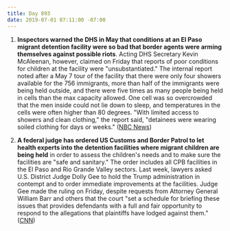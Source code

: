```yaml
---
title: Day 893
date: 2019-07-01 07:11:00 -07:00
---
```


1. **Inspectors warned the DHS in May that conditions at an El Paso migrant detention facility were so bad that border agents were arming themselves against possible riots**. Acting DHS Secretary Kevin McAleenan, however, claimed on Friday that reports of poor conditions for children at the facility were "unsubstantiated." The internal report noted after a May 7 tour of the facility that there were only four showers available for the 756 immigrants, more than half of the immigrants were being held outside, and there were five times as many people being held in cells than the max capacity allowed. One cell was so overcrowded that the men inside could not lie down to sleep, and temperatures in the cells were often higher than 80 degrees. "With limited access to showers and clean clothing," the report said, "detainees were wearing soiled clothing for days or weeks." ([NBC News](https://www.nbcnews.com/politics/immigration/dhs-warned-may-border-station-conditions-so-bad-agents-feared-n1025136))

2. **A federal judge has ordered US Customs and Border Patrol to let health experts into the detention facilities where migrant children are being held** in order to assess the children's needs and to make sure the facilities are "safe and sanitary." The order includes all CPB facilities in the El Paso and Rio Grande Valley sectors. Last week, lawyers asked U.S. District Judge Dolly Gee to hold the Trump administration in contempt and to order immediate improvements at the facilities. Judge Gee made the ruling on Friday, despite requests from Attorney General William Barr and others that the court "set a schedule for briefing these issues that provides defendants with a full and fair opportunity to respond to the allegations that plaintiffs have lodged against them." ([CNN](https://www.cnn.com/2019/06/30/us/child-migrant-detention-center-doctors-federal-judge/index.html.))